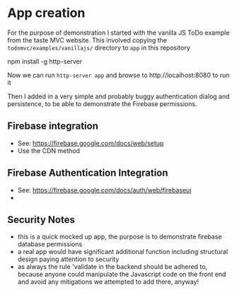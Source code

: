 # App creation

For the purpose of demonstration I started with the vanilla JS ToDo example from the taste MVC website.
This involved copying the `todomvc/examples/vanillajs/` directory to `app` in this repository

npm install -g http-server

Now we can run `http-server app` and browse to http://localhost:8080 to run it

Then I added in a very simple and probably buggy authentication dialog and persistence, to be able to demonstrate the Firebase permissions.

## Firebase integration

- See: https://firebase.google.com/docs/web/setup
- Use the CDN method

## Firebase Authentication Integration

- See: https://firebase.google.com/docs/auth/web/firebaseui
-

## Security Notes

- this is a quick mocked up app, the purpose is to demonstrate firebase database permissions
- a real app would have significant additional function including structural design paying attention to security
- as always the rule 'validate in the backend should be adhered to, because anyone could manipulate the Javascript code on the front end and avoid any mitigations we attempted to add there, anyway!

